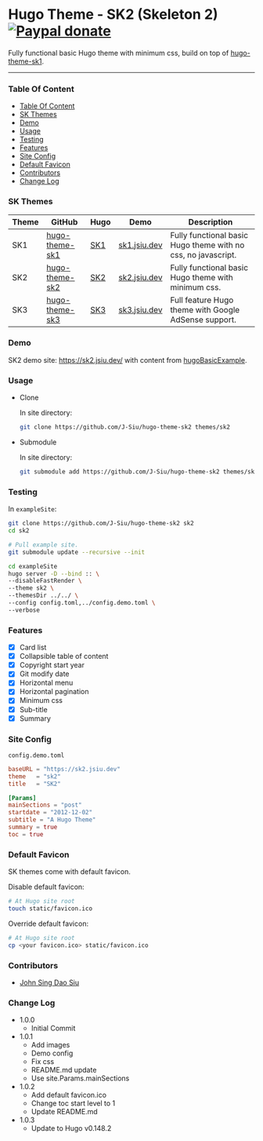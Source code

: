 # Hugo Theme - SK2 (Skeleton 2) [![Paypal donate](https://www.paypalobjects.com/en_US/i/btn/btn_donate_LG.gif)](https://www.paypal.com/donate/?business=HZF49NM9D35SJ&no_recurring=0&currency_code=CAD)

Fully functional basic Hugo theme with minimum css, build on top of [hugo-theme-sk1](https://github.com/J-Siu/hugo-theme-sk1).

---

### Table Of Content
<!-- TOC -->

- [Table Of Content](#table-of-content)
- [SK Themes](#sk-themes)
- [Demo](#demo)
- [Usage](#usage)
- [Testing](#testing)
- [Features](#features)
- [Site Config](#site-config)
- [Default Favicon](#default-favicon)
- [Contributors](#contributors)
- [Change Log](#change-log)

<!-- /TOC -->

### SK Themes

Theme|GitHub|Hugo|Demo|Description
---|---|---|---|---
SK1|[hugo-theme-sk1](//github.com/J-Siu/hugo-theme-sk1)|[SK1](//themes.gohugo.io/hugo-theme-sk1/)|[sk1.jsiu.dev](//sk1.jsiu.dev/)|Fully functional basic Hugo theme with no css, no javascript.
SK2|[hugo-theme-sk2](//github.com/J-Siu/hugo-theme-sk2)|[SK2](//themes.gohugo.io/hugo-theme-sk2/)|[sk2.jsiu.dev](//sk2.jsiu.dev/)|Fully functional basic Hugo theme with minimum css.
SK3|[hugo-theme-sk3](//github.com/J-Siu/hugo-theme-sk3)|[SK3](//themes.gohugo.io/hugo-theme-sk3/)|[sk3.jsiu.dev](//sk3.jsiu.dev/)|Full feature Hugo theme with Google AdSense support.

### Demo

SK2 demo site: https://sk2.jsiu.dev/ with content from [hugoBasicExample](https://github.com/gohugoio/hugoBasicExample).

### Usage

- Clone

    In site directory:

    ```sh
    git clone https://github.com/J-Siu/hugo-theme-sk2 themes/sk2
    ```

- Submodule

    In site directory:

    ```sh
    git submodule add https://github.com/J-Siu/hugo-theme-sk2 themes/sk2
    ```

### Testing

In `exampleSite`:

```sh
git clone https://github.com/J-Siu/hugo-theme-sk2 sk2
cd sk2

# Pull example site.
git submodule update --recursive --init

cd exampleSite
hugo server -D --bind :: \
--disableFastRender \
--theme sk2 \
--themesDir ../../ \
--config config.toml,../config.demo.toml \
--verbose
```

### Features

- [x] Card list
- [x] Collapsible table of content
- [x] Copyright start year
- [x] Git modify date
- [x] Horizontal menu
- [x] Horizontal pagination
- [x] Minimum css
- [x] Sub-title
- [x] Summary

### Site Config

`config.demo.toml`

```toml
baseURL = "https://sk2.jsiu.dev"
theme   = "sk2"
title   = "SK2"

[Params]
mainSections = "post"
startdate = "2012-12-02"
subtitle = "A Hugo Theme"
summary = true
toc = true
```

### Default Favicon

SK themes come with default favicon.

Disable default favicon:

```sh
# At Hugo site root
touch static/favicon.ico
```

Override default favicon:

```sh
# At Hugo site root
cp <your favicon.ico> static/favicon.ico
```

### Contributors

- [John Sing Dao Siu](https://github.com/J-Siu)

### Change Log

- 1.0.0
  - Initial Commit
- 1.0.1
  - Add images
  - Demo config
  - Fix css
  - README.md update
  - Use site.Params.mainSections
- 1.0.2
  - Add default favicon.ico
  - Change toc start level to 1
  - Update README.md
- 1.0.3
  - Update to Hugo v0.148.2